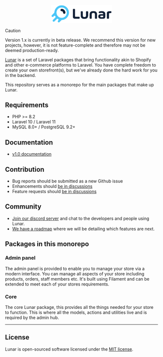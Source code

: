 <p align="center"><a href="https://lunarphp.io/" target="_blank"><picture><source media="(prefers-color-scheme: dark)" srcset="https://raw.githubusercontent.com/lunarphp/art/main/lunar-logo-dark.svg"><img alt="Lunar" width="200" src="https://raw.githubusercontent.com/lunarphp/art/main/lunar-logo.svg"></picture></a></p>

> [!CAUTION]
> Version 1.x is currently in beta release. We recommend this version for new projects, however, it is not feature-complete and therefore may not be deemed production-ready.


[Lunar](https://lunarphp.io) is a set of Laravel packages that bring functionality akin to Shopify and other e-commerce platforms to 
Laravel. You have complete freedom to create your own storefront(s), but we've already done the hard work for you in 
the backend.

This repository serves as a monorepo for the main packages that make up Lunar.

## Requirements

- PHP >= 8.2
- Laravel 10 / Laravel 11
- MySQL 8.0+ / PostgreSQL 9.2+

## Documentation

- [v1.0 documentation](https://docs-v1.lunarphp.io/)

## Contribution

- Bug reports should be submitted as a new Github issue
- Enhancements should [be in discussions](https://github.com/lunarphp/lunar/discussions/new?category=enhancements)
- Feature requests should [be in discussions](https://github.com/lunarphp/lunar/discussions/new?category=feature-requests)

## Community

- [Join our discord server](https://discord.gg/v6qVWaf) and chat to the developers and people using Lunar.
- [We have a roadmap](https://github.com/orgs/lunarphp/projects/8) where we will be detailing which features are next.

## Packages in this monorepo

### Admin panel

The admin panel is provided to enable you to manage your store via a modern interface. You can manage all aspects of 
your store including products, orders, staff members etc. It's built using Filament and can be extended to meet each of 
your stores requirements.

### Core

The core Lunar package, this provides all the things needed for your store to function. This is where all the models, 
actions and utilities live and is required by the admin hub.

---

## License

Lunar is open-sourced software licensed under the [MIT license](https://opensource.org/licenses/MIT).
